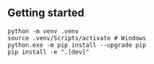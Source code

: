 
## Getting started 
````
python -m venv .venv
source .venv/Scripts/activate # Windows
python.exe -m pip install --upgrade pip
pip install -e ".[dev]"
````
